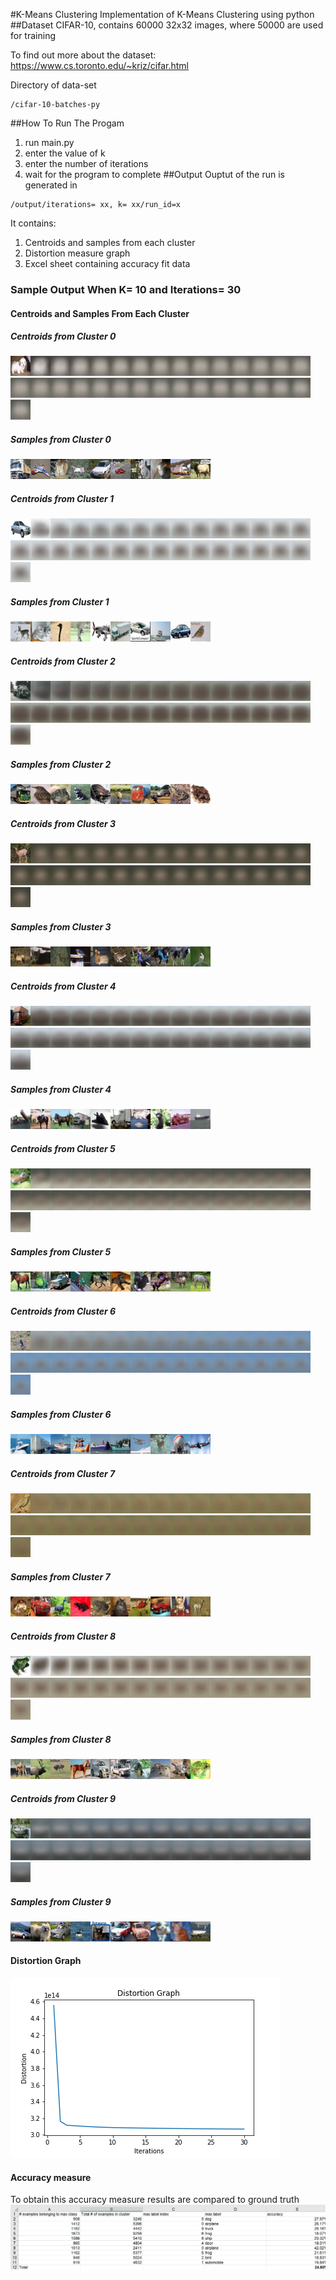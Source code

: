 #K-Means Clustering
Implementation of K-Means Clustering using python
##Dataset
CIFAR-10, contains 60000 32x32 images, where 50000 are used for training 


To find out more about the dataset: <https://www.cs.toronto.edu/~kriz/cifar.html>


Directory of data-set 
```
/cifar-10-batches-py
```
##How To Run The Progam
1. run main.py
2. enter the value of k
3. enter the number of iterations
4. wait for the program to complete
##Output
Ouptut of the run is generated in 
```
/output/iterations= xx, k= xx/run_id=x
```
It contains:
1. Centroids and samples from each cluster
2. Distortion measure graph
3. Excel sheet containing accuracy fit data

### Sample Output When K= 10 and Iterations= 30

#### Centroids and Samples From Each Cluster
##### Centroids from Cluster 0
 
 
![](./readme-assets/0/000.png)![](./readme-assets/0/010.png)![](./readme-assets/0/020.png)![](./readme-assets/0/030.png)![](./readme-assets/0/040.png)![](./readme-assets/0/050.png)![](./readme-assets/0/060.png)![](./readme-assets/0/070.png)![](./readme-assets/0/080.png)![](./readme-assets/0/090.png)![](./readme-assets/0/100.png)![](./readme-assets/0/110.png)![](./readme-assets/0/120.png)![](./readme-assets/0/130.png)![](./readme-assets/0/140.png)![](./readme-assets/0/150.png)![](./readme-assets/0/160.png)![](./readme-assets/0/170.png)![](./readme-assets/0/180.png)![](./readme-assets/0/190.png)![](./readme-assets/0/200.png)![](./readme-assets/0/210.png)![](./readme-assets/0/220.png)![](./readme-assets/0/230.png)![](./readme-assets/0/240.png)![](./readme-assets/0/250.png)![](./readme-assets/0/260.png)![](./readme-assets/0/270.png)![](./readme-assets/0/280.png)![](./readme-assets/0/290.png)![](./readme-assets/0/300.png)
 
 
##### Samples from Cluster 0
 
 
![](./readme-assets/0/310.png)![](./readme-assets/0/311.png)![](./readme-assets/0/312.png)![](./readme-assets/0/313.png)![](./readme-assets/0/314.png)![](./readme-assets/0/315.png)![](./readme-assets/0/316.png)![](./readme-assets/0/317.png)![](./readme-assets/0/318.png)![](./readme-assets/0/319.png)
 
 
##### Centroids from Cluster 1
 
 
![](./readme-assets/1/001.png)![](./readme-assets/1/011.png)![](./readme-assets/1/021.png)![](./readme-assets/1/031.png)![](./readme-assets/1/041.png)![](./readme-assets/1/051.png)![](./readme-assets/1/061.png)![](./readme-assets/1/071.png)![](./readme-assets/1/081.png)![](./readme-assets/1/091.png)![](./readme-assets/1/101.png)![](./readme-assets/1/111.png)![](./readme-assets/1/121.png)![](./readme-assets/1/131.png)![](./readme-assets/1/141.png)![](./readme-assets/1/151.png)![](./readme-assets/1/161.png)![](./readme-assets/1/171.png)![](./readme-assets/1/181.png)![](./readme-assets/1/191.png)![](./readme-assets/1/201.png)![](./readme-assets/1/211.png)![](./readme-assets/1/221.png)![](./readme-assets/1/231.png)![](./readme-assets/1/241.png)![](./readme-assets/1/251.png)![](./readme-assets/1/261.png)![](./readme-assets/1/271.png)![](./readme-assets/1/281.png)![](./readme-assets/1/291.png)![](./readme-assets/1/301.png)
 

##### Samples from Cluster 1
 
 
![](./readme-assets/1/320.png)![](./readme-assets/1/321.png)![](./readme-assets/1/322.png)![](./readme-assets/1/323.png)![](./readme-assets/1/324.png)![](./readme-assets/1/325.png)![](./readme-assets/1/326.png)![](./readme-assets/1/327.png)![](./readme-assets/1/328.png)![](./readme-assets/1/329.png)
 
 
##### Centroids from Cluster 2
 
 
![](./readme-assets/2/002.png)![](./readme-assets/2/012.png)![](./readme-assets/2/022.png)![](./readme-assets/2/032.png)![](./readme-assets/2/042.png)![](./readme-assets/2/052.png)![](./readme-assets/2/062.png)![](./readme-assets/2/072.png)![](./readme-assets/2/082.png)![](./readme-assets/2/092.png)![](./readme-assets/2/102.png)![](./readme-assets/2/112.png)![](./readme-assets/2/122.png)![](./readme-assets/2/132.png)![](./readme-assets/2/142.png)![](./readme-assets/2/152.png)![](./readme-assets/2/162.png)![](./readme-assets/2/172.png)![](./readme-assets/2/182.png)![](./readme-assets/2/192.png)![](./readme-assets/2/202.png)![](./readme-assets/2/212.png)![](./readme-assets/2/222.png)![](./readme-assets/2/232.png)![](./readme-assets/2/242.png)![](./readme-assets/2/252.png)![](./readme-assets/2/262.png)![](./readme-assets/2/272.png)![](./readme-assets/2/282.png)![](./readme-assets/2/292.png)![](./readme-assets/2/302.png)
 
 
##### Samples from Cluster 2
 
 
![](./readme-assets/2/330.png)![](./readme-assets/2/331.png)![](./readme-assets/2/332.png)![](./readme-assets/2/333.png)![](./readme-assets/2/334.png)![](./readme-assets/2/335.png)![](./readme-assets/2/336.png)![](./readme-assets/2/337.png)![](./readme-assets/2/338.png)![](./readme-assets/2/339.png)
 
 
##### Centroids from Cluster 3
 
 
![](./readme-assets/3/003.png)![](./readme-assets/3/013.png)![](./readme-assets/3/023.png)![](./readme-assets/3/033.png)![](./readme-assets/3/043.png)![](./readme-assets/3/053.png)![](./readme-assets/3/063.png)![](./readme-assets/3/073.png)![](./readme-assets/3/083.png)![](./readme-assets/3/093.png)![](./readme-assets/3/103.png)![](./readme-assets/3/113.png)![](./readme-assets/3/123.png)![](./readme-assets/3/133.png)![](./readme-assets/3/143.png)![](./readme-assets/3/153.png)![](./readme-assets/3/163.png)![](./readme-assets/3/173.png)![](./readme-assets/3/183.png)![](./readme-assets/3/193.png)![](./readme-assets/3/203.png)![](./readme-assets/3/213.png)![](./readme-assets/3/223.png)![](./readme-assets/3/233.png)![](./readme-assets/3/243.png)![](./readme-assets/3/253.png)![](./readme-assets/3/263.png)![](./readme-assets/3/273.png)![](./readme-assets/3/283.png)![](./readme-assets/3/293.png)![](./readme-assets/3/303.png)
 
 
##### Samples from Cluster 3
 
 
![](./readme-assets/3/340.png)![](./readme-assets/3/341.png)![](./readme-assets/3/342.png)![](./readme-assets/3/343.png)![](./readme-assets/3/344.png)![](./readme-assets/3/345.png)![](./readme-assets/3/346.png)![](./readme-assets/3/347.png)![](./readme-assets/3/348.png)![](./readme-assets/3/349.png)
 
 
##### Centroids from Cluster 4
 
 
![](./readme-assets/4/004.png)![](./readme-assets/4/014.png)![](./readme-assets/4/024.png)![](./readme-assets/4/034.png)![](./readme-assets/4/044.png)![](./readme-assets/4/054.png)![](./readme-assets/4/064.png)![](./readme-assets/4/074.png)![](./readme-assets/4/084.png)![](./readme-assets/4/094.png)![](./readme-assets/4/104.png)![](./readme-assets/4/114.png)![](./readme-assets/4/124.png)![](./readme-assets/4/134.png)![](./readme-assets/4/144.png)![](./readme-assets/4/154.png)![](./readme-assets/4/164.png)![](./readme-assets/4/174.png)![](./readme-assets/4/184.png)![](./readme-assets/4/194.png)![](./readme-assets/4/204.png)![](./readme-assets/4/214.png)![](./readme-assets/4/224.png)![](./readme-assets/4/234.png)![](./readme-assets/4/244.png)![](./readme-assets/4/254.png)![](./readme-assets/4/264.png)![](./readme-assets/4/274.png)![](./readme-assets/4/284.png)![](./readme-assets/4/294.png)![](./readme-assets/4/304.png)
 
 
##### Samples from Cluster 4
 
 
![](./readme-assets/4/350.png)![](./readme-assets/4/351.png)![](./readme-assets/4/352.png)![](./readme-assets/4/353.png)![](./readme-assets/4/354.png)![](./readme-assets/4/355.png)![](./readme-assets/4/356.png)![](./readme-assets/4/357.png)![](./readme-assets/4/358.png)![](./readme-assets/4/359.png)
 
 
##### Centroids from Cluster 5
 
 
![](./readme-assets/5/005.png)![](./readme-assets/5/015.png)![](./readme-assets/5/025.png)![](./readme-assets/5/035.png)![](./readme-assets/5/045.png)![](./readme-assets/5/055.png)![](./readme-assets/5/065.png)![](./readme-assets/5/075.png)![](./readme-assets/5/085.png)![](./readme-assets/5/095.png)![](./readme-assets/5/105.png)![](./readme-assets/5/115.png)![](./readme-assets/5/125.png)![](./readme-assets/5/135.png)![](./readme-assets/5/145.png)![](./readme-assets/5/155.png)![](./readme-assets/5/165.png)![](./readme-assets/5/175.png)![](./readme-assets/5/185.png)![](./readme-assets/5/195.png)![](./readme-assets/5/205.png)![](./readme-assets/5/215.png)![](./readme-assets/5/225.png)![](./readme-assets/5/235.png)![](./readme-assets/5/245.png)![](./readme-assets/5/255.png)![](./readme-assets/5/265.png)![](./readme-assets/5/275.png)![](./readme-assets/5/285.png)![](./readme-assets/5/295.png)![](./readme-assets/5/305.png)
 
 
##### Samples from Cluster 5
 
 
![](./readme-assets/5/360.png)![](./readme-assets/5/361.png)![](./readme-assets/5/362.png)![](./readme-assets/5/363.png)![](./readme-assets/5/364.png)![](./readme-assets/5/365.png)![](./readme-assets/5/366.png)![](./readme-assets/5/367.png)![](./readme-assets/5/368.png)![](./readme-assets/5/369.png)
 
 
##### Centroids from Cluster 6
 
 
![](./readme-assets/6/006.png)![](./readme-assets/6/016.png)![](./readme-assets/6/026.png)![](./readme-assets/6/036.png)![](./readme-assets/6/046.png)![](./readme-assets/6/056.png)![](./readme-assets/6/066.png)![](./readme-assets/6/076.png)![](./readme-assets/6/086.png)![](./readme-assets/6/096.png)![](./readme-assets/6/106.png)![](./readme-assets/6/116.png)![](./readme-assets/6/126.png)![](./readme-assets/6/136.png)![](./readme-assets/6/146.png)![](./readme-assets/6/156.png)![](./readme-assets/6/166.png)![](./readme-assets/6/176.png)![](./readme-assets/6/186.png)![](./readme-assets/6/196.png)![](./readme-assets/6/206.png)![](./readme-assets/6/216.png)![](./readme-assets/6/226.png)![](./readme-assets/6/236.png)![](./readme-assets/6/246.png)![](./readme-assets/6/256.png)![](./readme-assets/6/266.png)![](./readme-assets/6/276.png)![](./readme-assets/6/286.png)![](./readme-assets/6/296.png)![](./readme-assets/6/306.png)
 
 
##### Samples from Cluster 6
 
 
![](./readme-assets/6/370.png)![](./readme-assets/6/371.png)![](./readme-assets/6/372.png)![](./readme-assets/6/373.png)![](./readme-assets/6/374.png)![](./readme-assets/6/375.png)![](./readme-assets/6/376.png)![](./readme-assets/6/377.png)![](./readme-assets/6/378.png)![](./readme-assets/6/379.png)
 
 
##### Centroids from Cluster 7
 
 
![](./readme-assets/7/007.png)![](./readme-assets/7/017.png)![](./readme-assets/7/027.png)![](./readme-assets/7/037.png)![](./readme-assets/7/047.png)![](./readme-assets/7/057.png)![](./readme-assets/7/067.png)![](./readme-assets/7/077.png)![](./readme-assets/7/087.png)![](./readme-assets/7/097.png)![](./readme-assets/7/107.png)![](./readme-assets/7/117.png)![](./readme-assets/7/127.png)![](./readme-assets/7/137.png)![](./readme-assets/7/147.png)![](./readme-assets/7/157.png)![](./readme-assets/7/167.png)![](./readme-assets/7/177.png)![](./readme-assets/7/187.png)![](./readme-assets/7/197.png)![](./readme-assets/7/207.png)![](./readme-assets/7/217.png)![](./readme-assets/7/227.png)![](./readme-assets/7/237.png)![](./readme-assets/7/247.png)![](./readme-assets/7/257.png)![](./readme-assets/7/267.png)![](./readme-assets/7/277.png)![](./readme-assets/7/287.png)![](./readme-assets/7/297.png)![](./readme-assets/7/307.png)
 
 
##### Samples from Cluster 7
 
 
![](./readme-assets/7/380.png)![](./readme-assets/7/381.png)![](./readme-assets/7/382.png)![](./readme-assets/7/383.png)![](./readme-assets/7/384.png)![](./readme-assets/7/385.png)![](./readme-assets/7/386.png)![](./readme-assets/7/387.png)![](./readme-assets/7/388.png)![](./readme-assets/7/389.png)
 
 
##### Centroids from Cluster 8
 
 
![](./readme-assets/8/008.png)![](./readme-assets/8/018.png)![](./readme-assets/8/028.png)![](./readme-assets/8/038.png)![](./readme-assets/8/048.png)![](./readme-assets/8/058.png)![](./readme-assets/8/068.png)![](./readme-assets/8/078.png)![](./readme-assets/8/088.png)![](./readme-assets/8/098.png)![](./readme-assets/8/108.png)![](./readme-assets/8/118.png)![](./readme-assets/8/128.png)![](./readme-assets/8/138.png)![](./readme-assets/8/148.png)![](./readme-assets/8/158.png)![](./readme-assets/8/168.png)![](./readme-assets/8/178.png)![](./readme-assets/8/188.png)![](./readme-assets/8/198.png)![](./readme-assets/8/208.png)![](./readme-assets/8/218.png)![](./readme-assets/8/228.png)![](./readme-assets/8/238.png)![](./readme-assets/8/248.png)![](./readme-assets/8/258.png)![](./readme-assets/8/268.png)![](./readme-assets/8/278.png)![](./readme-assets/8/288.png)![](./readme-assets/8/298.png)![](./readme-assets/8/308.png)
 
 
##### Samples from Cluster 8
 
 
![](./readme-assets/8/390.png)![](./readme-assets/8/391.png)![](./readme-assets/8/392.png)![](./readme-assets/8/393.png)![](./readme-assets/8/394.png)![](./readme-assets/8/395.png)![](./readme-assets/8/396.png)![](./readme-assets/8/397.png)![](./readme-assets/8/398.png)![](./readme-assets/8/399.png)
 
 
##### Centroids from Cluster 9
 
 
![](./readme-assets/9/009.png)![](./readme-assets/9/019.png)![](./readme-assets/9/029.png)![](./readme-assets/9/039.png)![](./readme-assets/9/049.png)![](./readme-assets/9/059.png)![](./readme-assets/9/069.png)![](./readme-assets/9/079.png)![](./readme-assets/9/089.png)![](./readme-assets/9/099.png)![](./readme-assets/9/109.png)![](./readme-assets/9/119.png)![](./readme-assets/9/129.png)![](./readme-assets/9/139.png)![](./readme-assets/9/149.png)![](./readme-assets/9/159.png)![](./readme-assets/9/169.png)![](./readme-assets/9/179.png)![](./readme-assets/9/189.png)![](./readme-assets/9/199.png)![](./readme-assets/9/209.png)![](./readme-assets/9/219.png)![](./readme-assets/9/229.png)![](./readme-assets/9/239.png)![](./readme-assets/9/249.png)![](./readme-assets/9/259.png)![](./readme-assets/9/269.png)![](./readme-assets/9/279.png)![](./readme-assets/9/289.png)![](./readme-assets/9/299.png)![](./readme-assets/9/309.png)
 
 
##### Samples from Cluster 9
 
 
![](./readme-assets/9/400.png)![](./readme-assets/9/401.png)![](./readme-assets/9/402.png)![](./readme-assets/9/403.png)![](./readme-assets/9/404.png)![](./readme-assets/9/405.png)![](./readme-assets/9/406.png)![](./readme-assets/9/407.png)![](./readme-assets/9/408.png)![](./readme-assets/9/409.png)

#### Distortion Graph
![](./readme-assets/graph.png)
#### Accuracy measure 
To obtain this accuracy measure results are compared to ground truth
![](./readme-assets/accuracy.png)
 
